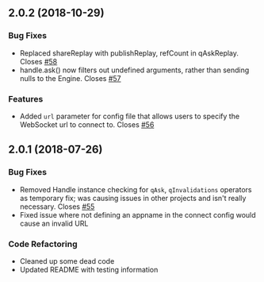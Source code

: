 ## 2.0.2 (2018-10-29)

### Bug Fixes
* Replaced shareReplay with publishReplay, refCount in qAskReplay. Closes [#58](https://github.com/axisgroup/RxQ/issues/58)
* handle.ask() now filters out undefined arguments, rather than sending nulls to the Engine. Closes [#57](https://github.com/axisgroup/RxQ/issues/57)

### Features
* Added `url` parameter for config file that allows users to specify the WebSocket url to connect to. Closes [#56](https://github.com/axisgroup/RxQ/issues/56)

## 2.0.1 (2018-07-26)

### Bug Fixes
* Removed Handle instance checking for `qAsk`, `qInvalidations` operators as temporary fix; was causing issues in other projects and isn't really necessary. Closes [#55](https://github.com/axisgroup/RxQ/issues/55)
* Fixed issue where not defining an appname in the connect config would cause an invalid URL

### Code Refactoring
* Cleaned up some dead code
* Updated README with testing information